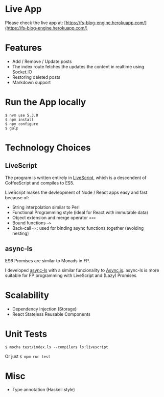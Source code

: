# Live App
Please check the live app at: [https://fs-blog-engine.herokuapp.com/](https://fs-blog-engine.herokuapp.com/)

# Features

* Add / Remove / Update posts
* The index route fetches the updates the content in realtime using Socket.IO
* Restoring deleted posts
* Markdown support

# Run the App locally

```
$ nvm use 5.3.0 
$ npm install
$ npm configure
$ gulp
```

# Technology Choices

## LiveScript

The program is written entirely in [LiveScript](http://livescript.net/), which is a descendent of CoffeeScript and compiles to ES5.

LiveScript makes the devleopment of Node / React apps easy and fast because of:

* String interpolation similar to Perl
* Functional Programming style (ideal for React with immutable data)
* Object extension and merge operator `<<<`
* Bound functions `~>`
* Back-call `<-`: used for binding async functions together (avoiding nesting)

## async-ls
ES6 Promises are similar to Monads in FP.

I developed [async-ls](https://github.com/homam/async-ls) with a similar funcionality to [Async.js](https://github.com/caolan/async). async-ls is more suitable for FP programming with LiveScript and (Lazy) Promises.


# Scalability

* Dependency Injection (Storage)
* React Stateless Reusable Components


# Unit Tests

```
$ mocha test/index.ls --compilers ls:livescript
```

Or just `$ npm run test`

# Misc
* Type annotation (Haskell style)